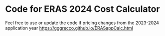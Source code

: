 # Code for ERAS 2024 Cost Calculator

Feel free to use or update the code if pricing changes from the 2023-2024 application year
https://gggrecco.github.io/ERASappCalc.html
